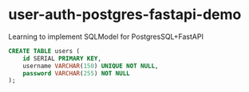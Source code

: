 # user-auth-postgres-fastapi-demo

Learning to implement SQLModel for PostgresSQL+FastAPI

```sql
CREATE TABLE users (
    id SERIAL PRIMARY KEY,
    username VARCHAR(150) UNIQUE NOT NULL,
    password VARCHAR(255) NOT NULL
);
```
